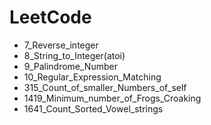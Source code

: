 # LeetCode

- 7_Reverse_integer 
- 8_String_to_Integer(atoi)
- 9_Palindrome_Number
- 10_Regular_Expression_Matching
- 315_Count_of_smaller_Numbers_of_self
- 1419_Minimum_number_of_Frogs_Croaking
- 1641_Count_Sorted_Vowel_strings